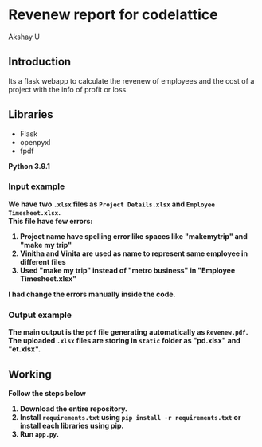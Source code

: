 # Revenew report for codelattice
Akshay U

## Introduction
Its a flask webapp to calculate the revenew of employees and the cost of a project with the info of profit or loss.


## Libraries
  + Flask
  + openpyxl
  + fpdf
  
  <b>Python 3.9.1


### Input example
We have two `.xlsx` files as `Project Details.xlsx` and `Employee Timesheet.xlsx`.<br>
This file have few errors:
  1. Project name have spelling error like spaces like "makemytrip" and "make my trip"
  2. Vinitha and Vinita are used as name to represent same employee in different files
  3. Used "make my trip" instead of "metro business" in "Employee Timesheet.xlsx"

I had change the errors manually inside the code.


### Output example
The main output is the `pdf` file generating automatically as `Revenew.pdf`. <br>
The uploaded `.xlsx` files are storing in `static` folder as "pd.xlsx" and "et.xlsx".



## Working
Follow the steps below
  1. Download the entire repository. <br>
  2. Install `requirements.txt` using `pip install -r requirements.txt` or install each libraries using pip.<br>
  3. Run `app.py`.
